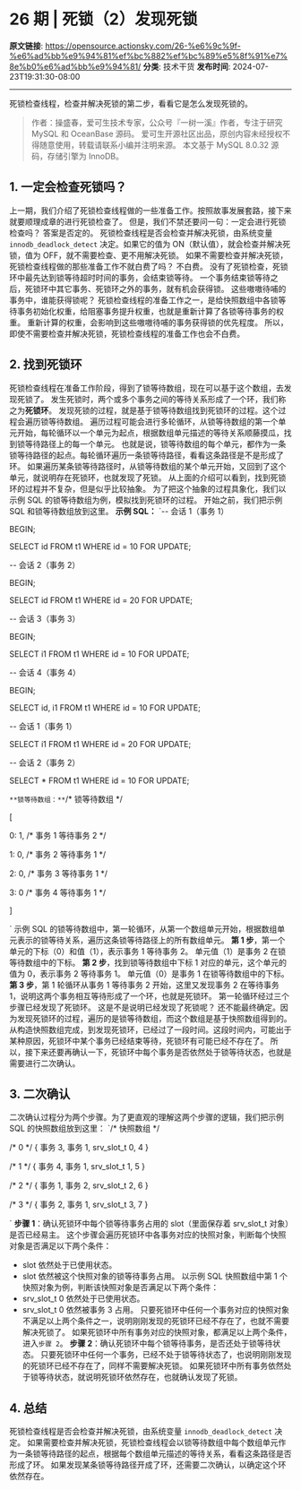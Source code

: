 # 26 期 | 死锁（2）发现死锁

**原文链接**: https://opensource.actionsky.com/26-%e6%9c%9f-%e6%ad%bb%e9%94%81%ef%bc%882%ef%bc%89%e5%8f%91%e7%8e%b0%e6%ad%bb%e9%94%81/
**分类**: 技术干货
**发布时间**: 2024-07-23T19:31:30-08:00

---

死锁检查线程，检查并解决死锁的第二步，看看它是怎么发现死锁的。
> 作者：操盛春，爱可生技术专家，公众号『一树一溪』作者，专注于研究 MySQL 和 OceanBase 源码。
爱可生开源社区出品，原创内容未经授权不得随意使用，转载请联系小编并注明来源。
本文基于 MySQL 8.0.32 源码，存储引擎为 InnoDB。
## 1. 一定会检查死锁吗？
上一期，我们介绍了死锁检查线程做的一些准备工作。按照故事发展套路，接下来就要顺理成章的进行死锁检查了。
但是，我们不禁还要问一句：一定会进行死锁检查吗？
答案是否定的。
死锁检查线程是否会检查并解决死锁，由系统变量 `innodb_deadlock_detect` 决定。如果它的值为 ON（默认值），就会检查并解决死锁，值为 OFF，就不需要检查、更不用解决死锁。
如果不需要检查并解决死锁，死锁检查线程做的那些准备工作不就白费了吗？
不白费。
没有了死锁检查，死锁环中最先达到锁等待超时时间的事务，会结束锁等待。
一个事务结束锁等待之后，死锁环中其它事务、死锁环之外的事务，就有机会获得锁。
这些嗷嗷待哺的事务中，谁能获得锁呢？
死锁检查线程的准备工作之一，是给快照数组中各锁等待事务初始化权重，给阻塞事务提升权重，也就是重新计算了各锁等待事务的权重。
重新计算的权重，会影响到这些嗷嗷待哺的事务获得锁的优先程度。
所以，即使不需要检查并解决死锁，死锁检查线程的准备工作也会不白费。
## 2. 找到死锁环
死锁检查线程在准备工作阶段，得到了锁等待数组，现在可以基于这个数组，去发现死锁了。
发生死锁时，两个或多个事务之间的等待关系形成了一个环，我们称之为**死锁环**。
发现死锁的过程，就是基于锁等待数组找到死锁环的过程。这个过程会遍历锁等待数组。
遍历过程可能会进行多轮循环，从锁等待数组的第一个单元开始，每轮循环以一个单元为起点，根据数组单元描述的等待关系顺藤摸瓜，找到锁等待路径上的每一个单元。
也就是说，锁等待数组的每个单元，都作为一条锁等待路径的起点。每轮循环遍历一条锁等待路径，看看这条路径是不是形成了环。
如果遍历某条锁等待路径时，从锁等待数组的某个单元开始，又回到了这个单元，就说明存在死锁环，也就发现了死锁。
从上面的介绍可以看到，找到死锁环的过程并不复杂，但是似乎比较抽象。
为了把这个抽象的过程具象化，我们以示例 SQL 的锁等待数组为例，模拟找到死锁环的过程。
开始之前，我们把示例 SQL 和锁等待数组放到这里。
**示例 SQL：**
`-- 会话 1（事务 1）
BEGIN;
SELECT id FROM t1 WHERE id = 10 FOR UPDATE;
-- 会话 2（事务 2）
BEGIN;
SELECT id FROM t1 WHERE id = 20 FOR UPDATE;
-- 会话 3（事务 3）
BEGIN;
SELECT i1 FROM t1 WHERE id = 10 FOR UPDATE;
-- 会话 4（事务 4）
BEGIN;
SELECT id, i1 FROM t1 WHERE id = 10 FOR UPDATE;
-- 会话 1（事务 1）
SELECT i1 FROM t1 WHERE id = 20 FOR UPDATE;
-- 会话 2（事务 2）
SELECT * FROM t1 WHERE id = 10 FOR UPDATE;
`
**锁等待数组：**
`/* 锁等待数组 */
[
0: 1, /* 事务 1 等待事务 2 */
1: 0, /* 事务 2 等待事务 1 */
2: 0, /* 事务 3 等待事务 1 */
3: 0  /* 事务 4 等待事务 1 */
]
`
示例 SQL 的锁等待数组中，第一轮循环，从第一个数组单元开始，根据数组单元表示的锁等待关系，遍历这条锁等待路径上的所有数组单元。
**第 1 步**，第一个单元的下标（0）和值（1），表示事务 1 等待事务 2。
单元值（1）是事务 2 在锁等待数组中的下标。
**第 2 步**，找到锁等待数组中下标 1 对应的单元，这个单元的值为 0，表示事务 2 等待事务 1。
单元值（0）是事务 1 在锁等待数组中的下标。
**第 3 步**，第 1 轮循环从事务 1 等待事务 2 开始，这里又发现事务 2 在等待事务 1，说明这两个事务相互等待形成了一个环，也就是死锁环。
第一轮循环经过三个步骤已经发现了死锁环。
这是不是说明已经发现了死锁呢？
还不能最终确定。因为发现死锁环的过程，遍历的是锁等待数组，而这个数组是基于快照数组得到的。
从构造快照数组完成，到发现死锁环，已经过了一段时间。这段时间内，可能出于某种原因，死锁环中某个事务已经结束等待，死锁环有可能已经不存在了。
所以，接下来还要再确认一下，死锁环中每个事务是否依然处于锁等待状态，也就是需要进行二次确认。
## 3. 二次确认
二次确认过程分为两个步骤。为了更直观的理解这两个步骤的逻辑，我们把示例 SQL 的快照数组放到这里：
`/* 快照数组 */
/* 0 */ { 事务 3, 事务 1, srv_slot_t 0, 4 }
/* 1 */ { 事务 4, 事务 1, srv_slot_t 1, 5 }
/* 2 */ { 事务 1, 事务 2, srv_slot_t 2, 6 }
/* 3 */ { 事务 2, 事务 1, srv_slot_t 3, 7 }
`
**步骤 1**：确认死锁环中每个锁等待事务占用的 slot（里面保存着 srv_slot_t 对象）是否已经易主。
这个步骤会遍历死锁环中各事务对应的快照对象，判断每个快照对象是否满足以下两个条件：
- slot 依然处于已使用状态。
- slot 依然被这个快照对象的锁等待事务占用。
以示例 SQL 快照数组中第 1 个快照对象为例，判断该快照对象是否满足以下两个条件：
- srv_slot_t 0 依然处于已使用状态。
- srv_slot_t 0 依然被事务 3 占用。
只要死锁环中任何一个事务对应的快照对象不满足以上两个条件之一，说明刚刚发现的死锁环已经不存在了，也就不需要解决死锁了。
如果死锁环中所有事务对应的快照对象，都满足以上两个条件，进入`步骤 2`。
**步骤 2**：确认死锁环中每个锁等待事务，是否还处于锁等待状态。
只要死锁环中任何一个事务，已经不处于锁等待状态了，也说明刚刚发现的死锁环已经不存在了，同样不需要解决死锁。
如果死锁环中所有事务依然处于锁等待状态，就说明死锁环依然存在，也就确认发现了死锁。
## 4. 总结
死锁检查线程是否会检查并解决死锁，由系统变量 `innodb_deadlock_detect` 决定。
如果需要检查并解决死锁，死锁检查线程会以锁等待数组中每个数组单元作为一条锁等待路径的起点，根据每个数组单元描述的等待关系，看看这条路径是否形成了环。
如果发现某条锁等待路径开成了环，还需要二次确认，以确定这个环依然存在。